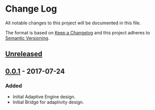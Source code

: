 # Change Log

All notable changes to this project will be documented in this file.

The format is based on [Keep a Changelog](http://keepachangelog.com/)
and this project adheres to [Semantic Versioning](http://semver.org/).

## [Unreleased]

## [0.0.1] - 2017-07-24

### Added

- Initial Adaptive Engine design.
- Initial Bridge for adaptivity design.

[0.0.1]: https://github.com/harvard-vpal/bridge-adaptivity/tree/v.0.0.1
[Unreleased]: https://github.com/harvard-vpal/bridge-adaptivity/compare/v.0.0.1...master
